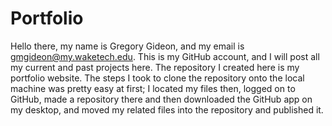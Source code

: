 # Portfolio
Hello there, my name is Gregory Gideon, and my email is gmgideon@my.waketech.edu. This is my GitHub account, and I will post all my current and past projects here. The repository I created here is my portfolio website. The steps 
I took to clone the repository onto the local machine was pretty easy at first; I located my files then, logged on to GitHub, made a repository there and then downloaded the GitHub app on my desktop, and moved my related files into
the repository and published it.
